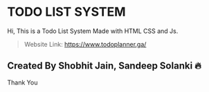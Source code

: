 # TODO LIST SYSTEM

<p align="center">

Hi, This is a Todo List System Made with HTML CSS and Js.
</p>

> Website Link: https://www.todoplanner.ga/
## Created By Shobhit Jain, Sandeep Solanki 🔥

Thank You
